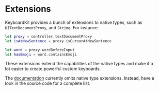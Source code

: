 #  Extensions

KeyboardKit provides a bunch of extensions to native types, such as `UITextDocumentProxy`, and `String`. For instance:

```swift
let proxy = controller.textDocumentProxy
let isAtNewSentence = proxy.isCursorAtNewSentence

let word = proxy.wordBeforeInput
let hasEmoji = word.containsEmoji 
```

These extensions extend the capabilities of the native types and make it a lot easier to create powerful custom keyboards.

The [documentation][Documentation] currently omits native type extensions. Instead, have a look in the source code for a complete list.


[Documentation]: https://keyboardkit.github.io/KeyboardKit/documentation/keyboardkit/
